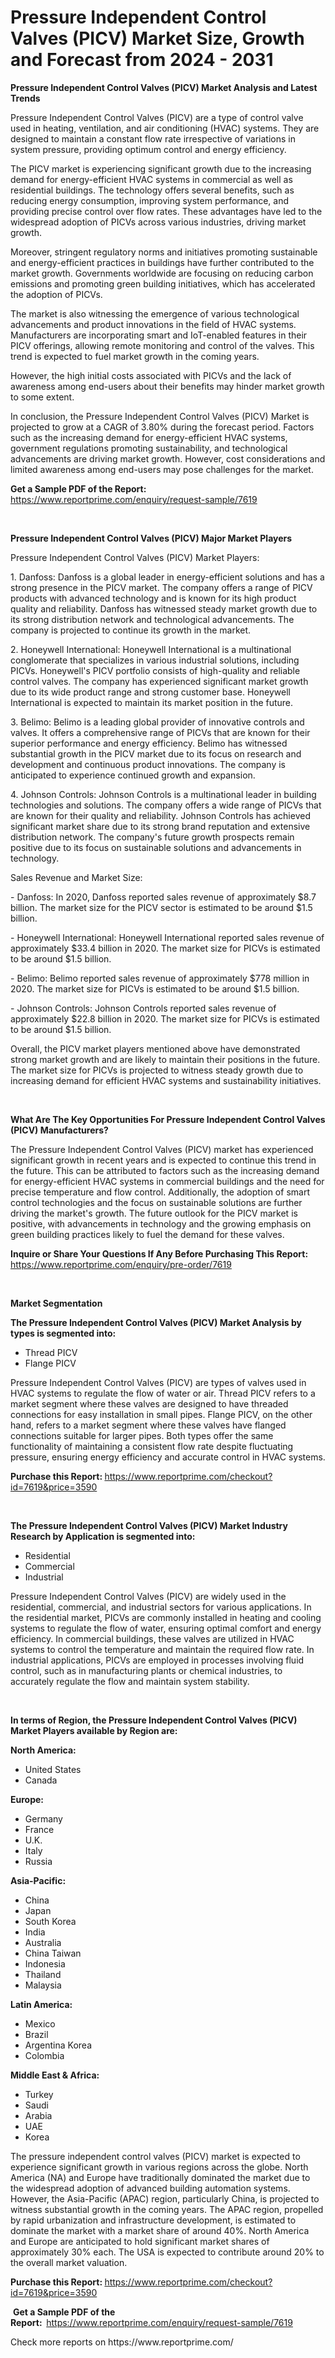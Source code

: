 <p><h1>Pressure Independent Control Valves (PICV) Market Size, Growth and Forecast from 2024 - 2031</h1></p><p><strong>Pressure Independent Control Valves (PICV) Market Analysis and Latest Trends</strong></p>
<p><p>Pressure Independent Control Valves (PICV) are a type of control valve used in heating, ventilation, and air conditioning (HVAC) systems. They are designed to maintain a constant flow rate irrespective of variations in system pressure, providing optimum control and energy efficiency.</p><p>The PICV market is experiencing significant growth due to the increasing demand for energy-efficient HVAC systems in commercial as well as residential buildings. The technology offers several benefits, such as reducing energy consumption, improving system performance, and providing precise control over flow rates. These advantages have led to the widespread adoption of PICVs across various industries, driving market growth.</p><p>Moreover, stringent regulatory norms and initiatives promoting sustainable and energy-efficient practices in buildings have further contributed to the market growth. Governments worldwide are focusing on reducing carbon emissions and promoting green building initiatives, which has accelerated the adoption of PICVs.</p><p>The market is also witnessing the emergence of various technological advancements and product innovations in the field of HVAC systems. Manufacturers are incorporating smart and IoT-enabled features in their PICV offerings, allowing remote monitoring and control of the valves. This trend is expected to fuel market growth in the coming years.</p><p>However, the high initial costs associated with PICVs and the lack of awareness among end-users about their benefits may hinder market growth to some extent.</p><p>In conclusion, the Pressure Independent Control Valves (PICV) Market is projected to grow at a CAGR of 3.80% during the forecast period. Factors such as the increasing demand for energy-efficient HVAC systems, government regulations promoting sustainability, and technological advancements are driving market growth. However, cost considerations and limited awareness among end-users may pose challenges for the market.</p></p>
<p><strong>Get a Sample PDF of the Report:&nbsp;</strong> <a href="https://www.reportprime.com/enquiry/request-sample/7619">https://www.reportprime.com/enquiry/request-sample/7619</a></p>
<p>&nbsp;</p>
<p><strong>Pressure Independent Control Valves (PICV) Major Market Players</strong></p>
<p><p>Pressure Independent Control Valves (PICV) Market Players:</p><p>1. Danfoss: Danfoss is a global leader in energy-efficient solutions and has a strong presence in the PICV market. The company offers a range of PICV products with advanced technology and is known for its high product quality and reliability. Danfoss has witnessed steady market growth due to its strong distribution network and technological advancements. The company is projected to continue its growth in the market.</p><p>2. Honeywell International: Honeywell International is a multinational conglomerate that specializes in various industrial solutions, including PICVs. Honeywell's PICV portfolio consists of high-quality and reliable control valves. The company has experienced significant market growth due to its wide product range and strong customer base. Honeywell International is expected to maintain its market position in the future.</p><p>3. Belimo: Belimo is a leading global provider of innovative controls and valves. It offers a comprehensive range of PICVs that are known for their superior performance and energy efficiency. Belimo has witnessed substantial growth in the PICV market due to its focus on research and development and continuous product innovations. The company is anticipated to experience continued growth and expansion.</p><p>4. Johnson Controls: Johnson Controls is a multinational leader in building technologies and solutions. The company offers a wide range of PICVs that are known for their quality and reliability. Johnson Controls has achieved significant market share due to its strong brand reputation and extensive distribution network. The company's future growth prospects remain positive due to its focus on sustainable solutions and advancements in technology.</p><p>Sales Revenue and Market Size:</p><p>- Danfoss: In 2020, Danfoss reported sales revenue of approximately $8.7 billion. The market size for the PICV sector is estimated to be around $1.5 billion.</p><p>- Honeywell International: Honeywell International reported sales revenue of approximately $33.4 billion in 2020. The market size for PICVs is estimated to be around $1.5 billion.</p><p>- Belimo: Belimo reported sales revenue of approximately $778 million in 2020. The market size for PICVs is estimated to be around $1.5 billion.</p><p>- Johnson Controls: Johnson Controls reported sales revenue of approximately $22.8 billion in 2020. The market size for PICVs is estimated to be around $1.5 billion.</p><p>Overall, the PICV market players mentioned above have demonstrated strong market growth and are likely to maintain their positions in the future. The market size for PICVs is projected to witness steady growth due to increasing demand for efficient HVAC systems and sustainability initiatives.</p></p>
<p>&nbsp;</p>
<p><strong>What Are The Key Opportunities For Pressure Independent Control Valves (PICV) Manufacturers?</strong></p>
<p><p>The Pressure Independent Control Valves (PICV) market has experienced significant growth in recent years and is expected to continue this trend in the future. This can be attributed to factors such as the increasing demand for energy-efficient HVAC systems in commercial buildings and the need for precise temperature and flow control. Additionally, the adoption of smart control technologies and the focus on sustainable solutions are further driving the market's growth. The future outlook for the PICV market is positive, with advancements in technology and the growing emphasis on green building practices likely to fuel the demand for these valves.</p></p>
<p><strong>Inquire or Share Your Questions If Any Before Purchasing This Report:</strong> <a href="https://www.reportprime.com/enquiry/pre-order/7619">https://www.reportprime.com/enquiry/pre-order/7619</a></p>
<p>&nbsp;</p>
<p><strong>Market Segmentation</strong></p>
<p><strong>The Pressure Independent Control Valves (PICV) Market Analysis by types is segmented into:</strong></p>
<p><ul><li>Thread PICV</li><li>Flange PICV</li></ul></p>
<p><p>Pressure Independent Control Valves (PICV) are types of valves used in HVAC systems to regulate the flow of water or air. Thread PICV refers to a market segment where these valves are designed to have threaded connections for easy installation in small pipes. Flange PICV, on the other hand, refers to a market segment where these valves have flanged connections suitable for larger pipes. Both types offer the same functionality of maintaining a consistent flow rate despite fluctuating pressure, ensuring energy efficiency and accurate control in HVAC systems.</p></p>
<p><strong>Purchase this Report:&nbsp;</strong><a href="https://www.reportprime.com/checkout?id=7619&price=3590">https://www.reportprime.com/checkout?id=7619&price=3590</a></p>
<p>&nbsp;</p>
<p><strong>The Pressure Independent Control Valves (PICV) Market Industry Research by Application is segmented into:</strong></p>
<p><ul><li>Residential</li><li>Commercial</li><li>Industrial</li></ul></p>
<p><p>Pressure Independent Control Valves (PICV) are widely used in the residential, commercial, and industrial sectors for various applications. In the residential market, PICVs are commonly installed in heating and cooling systems to regulate the flow of water, ensuring optimal comfort and energy efficiency. In commercial buildings, these valves are utilized in HVAC systems to control the temperature and maintain the required flow rate. In industrial applications, PICVs are employed in processes involving fluid control, such as in manufacturing plants or chemical industries, to accurately regulate the flow and maintain system stability.</p></p>
<p>&nbsp;</p>
<p><strong>In terms of Region, the Pressure Independent Control Valves (PICV) Market Players available by Region are:</strong></p>
<p>
    <p> <strong> North America: </strong>
        <ul>
            <li>United States</li>
            <li>Canada</li>
        </ul>
        </p> 
    <p> <strong> Europe: </strong>
        <ul>
            <li>Germany</li>
            <li>France</li>
            <li>U.K.</li>
            <li>Italy</li>
            <li>Russia</li>
        </ul>
        </p> 
    <p> <strong> Asia-Pacific: </strong>
        <ul>
            <li>China</li>
            <li>Japan</li>
            <li>South Korea</li>
            <li>India</li>
            <li>Australia</li>
            <li>China Taiwan</li>
            <li>Indonesia</li>
            <li>Thailand</li>
            <li>Malaysia</li>
        </ul>
        </p> 
    <p> <strong> Latin America: </strong>
        <ul>
            <li>Mexico</li>
            <li>Brazil</li>
            <li>Argentina Korea</li>
            <li>Colombia</li>
        </ul>
        </p> 
    <p> <strong> Middle East & Africa: </strong>
        <ul>
            <li>Turkey</li>
            <li>Saudi</li>
            <li>Arabia</li>
            <li>UAE</li>
            <li>Korea</li>
        </ul>
    </p>
    </p>
<p><p>The pressure independent control valves (PICV) market is expected to experience significant growth in various regions across the globe. North America (NA) and Europe have traditionally dominated the market due to the widespread adoption of advanced building automation systems. However, the Asia-Pacific (APAC) region, particularly China, is projected to witness substantial growth in the coming years. The APAC region, propelled by rapid urbanization and infrastructure development, is estimated to dominate the market with a market share of around 40%. North America and Europe are anticipated to hold significant market shares of approximately 30% each. The USA is expected to contribute around 20% to the overall market valuation.</p></p>
<p><strong>Purchase this Report: </strong><a href="https://www.reportprime.com/checkout?id=7619&price=3590">https://www.reportprime.com/checkout?id=7619&price=3590</a></p>
<p>&nbsp;<strong>Get a Sample PDF of the Report:&nbsp;&nbsp;</strong><a href="https://www.reportprime.com/enquiry/request-sample/7619">https://www.reportprime.com/enquiry/request-sample/7619</a></p>
<p><strong></strong></p>
<p>Check more reports on https://www.reportprime.com/</p>